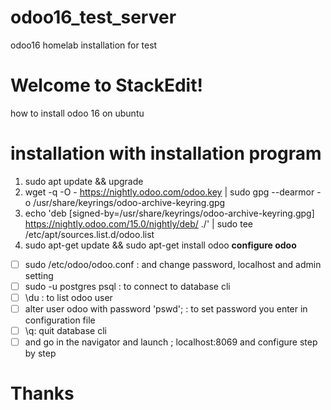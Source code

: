 # odoo16_test_server
 odoo16 homelab installation for test
# Welcome to StackEdit!

how to install odoo 16 on ubuntu 
# installation with installation program

 1. sudo apt update && upgrade
 2.  wget -q -O - https://nightly.odoo.com/odoo.key | sudo gpg --dearmor -o /usr/share/keyrings/odoo-archive-keyring.gpg
 3.  echo 'deb [signed-by=/usr/share/keyrings/odoo-archive-keyring.gpg] https://nightly.odoo.com/15.0/nightly/deb/ ./' | sudo tee /etc/apt/sources.list.d/odoo.list
 4.  sudo apt-get update && sudo apt-get install odoo
 **configure odoo**
 
 - [ ] sudo /etc/odoo/odoo.conf : and change password, localhost and admin setting
 - [ ] sudo -u postgres psql : to connect to database cli
 - [ ] \du : to list odoo user
 - [ ] alter user odoo with password 'pswd'; : to set password you enter in configuration file
 - [ ] \q: quit database cli
 - [ ] and go in the navigator and launch ; localhost:8069 and configure step by step 

# Thanks
